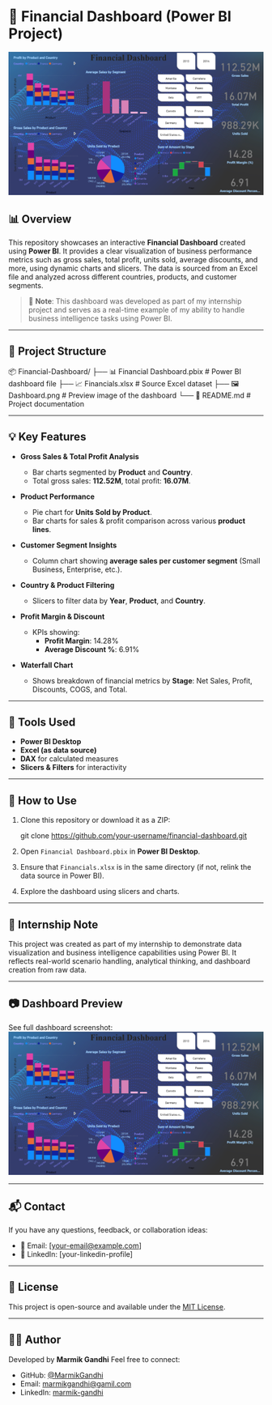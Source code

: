 # 💼 Financial Dashboard (Power BI Project)

![Dashboard Preview](Dashboard.png)

## 📊 Overview

This repository showcases an interactive **Financial Dashboard** created using **Power BI**. It provides a clear visualization of business performance metrics such as gross sales, total profit, units sold, average discounts, and more, using dynamic charts and slicers. The data is sourced from an Excel file and analyzed across different countries, products, and customer segments.

> 📝 **Note**: This dashboard was developed as part of my internship project and serves as a real-time example of my ability to handle business intelligence tasks using Power BI.

---

## 📁 Project Structure

📦 Financial-Dashboard/
├── 📊 Financial Dashboard.pbix      # Power BI dashboard file
├── 📈 Financials.xlsx               # Source Excel dataset
├── 🖼️ Dashboard.png                  # Preview image of the dashboard
└── 📄 README.md                      # Project documentation

---

## 💡 Key Features

- **Gross Sales & Total Profit Analysis**
  - Bar charts segmented by **Product** and **Country**.
  - Total gross sales: **112.52M**, total profit: **16.07M**.

- **Product Performance**
  - Pie chart for **Units Sold by Product**.
  - Bar charts for sales & profit comparison across various **product lines**.

- **Customer Segment Insights**
  - Column chart showing **average sales per customer segment** (Small Business, Enterprise, etc.).

- **Country & Product Filtering**
  - Slicers to filter data by **Year**, **Product**, and **Country**.

- **Profit Margin & Discount**
  - KPIs showing:
    - **Profit Margin**: 14.28%
    - **Average Discount %**: 6.91%

- **Waterfall Chart**
  - Shows breakdown of financial metrics by **Stage**: Net Sales, Profit, Discounts, COGS, and Total.

---

## 🧰 Tools Used

- **Power BI Desktop**
- **Excel (as data source)**
- **DAX** for calculated measures
- **Slicers & Filters** for interactivity

---

## 🚀 How to Use

1. Clone this repository or download it as a ZIP:

   git clone https://github.com/your-username/financial-dashboard.git

2. Open `Financial Dashboard.pbix` in **Power BI Desktop**.

3. Ensure that `Financials.xlsx` is in the same directory (if not, relink the data source in Power BI).

4. Explore the dashboard using slicers and charts.

---

## 📌 Internship Note

This project was created as part of my internship to demonstrate data visualization and business intelligence capabilities using Power BI. It reflects real-world scenario handling, analytical thinking, and dashboard creation from raw data.

---

## 📷 Dashboard Preview

See full dashboard screenshot:
![Dashboard](Dashboard.png)

---

## 📬 Contact

If you have any questions, feedback, or collaboration ideas:

* 📧 Email: \[[your-email@example.com](mailto:your-email@example.com)]
* 💼 LinkedIn: \[your-linkedin-profile]

---

## 📝 License

This project is open-source and available under the [MIT License](LICENSE).

---

## 🙋‍♀️ Author

Developed by **Marmik Gandhi** Feel free to connect:  
- GitHub: [@MarmikGandhi](https://github.com/MarmikGandhi)
- Email: [marmikgandhi@gamil.com](mailto:marmikgandhi@gamil.com)
- LinkedIn: [marmik-gandhi](https://www.linkedin.com/in/marmik-gandhi-006a55323/)

